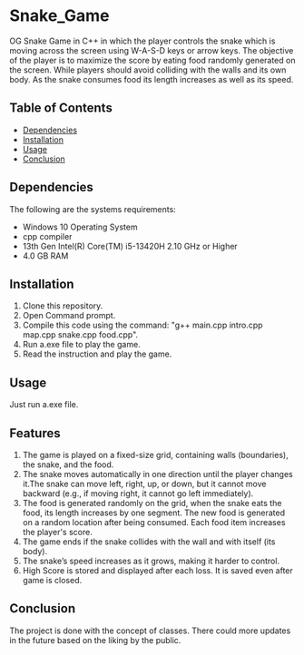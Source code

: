 # Snake_Game
OG Snake Game in C++ in which the player controls the snake which is moving across the screen using W-A-S-D keys or arrow keys. The objective of the player is to maximize the score by eating food randomly generated on the screen. While players should avoid colliding with the walls and its own body. As the snake consumes food its length increases as well as its speed.

## Table of Contents
- [Dependencies](#dependencies)
- [Installation](#installation)
- [Usage](#usage)
- [Conclusion](#conclusion)

## Dependencies
The following are the systems requirements:
- Windows 10 Operating System
- cpp compiler
- 13th Gen Intel(R) Core(TM) i5-13420H   2.10 GHz or Higher
- 4.0 GB RAM

## Installation
1) Clone this repository.
2) Open Command prompt.
3) Compile this code using the command: "g++ main.cpp intro.cpp map.cpp snake.cpp food.cpp".
4) Run a.exe file to play the game.
5) Read the instruction and play the game.

## Usage
Just run a.exe file.

## Features 
1) The game is played on a fixed-size grid, containing walls (boundaries), the snake, and the food.
2) The snake moves automatically in one direction until the player changes it.The snake can move left, right, up, or down, but it cannot move backward (e.g., if moving right, it cannot go left immediately).
3) The food is generated randomly on the grid, when the snake eats the food, its length increases by one segment. The new food is generated on a random location after being consumed. Each food item increases the player's score.
4) The game ends if the snake collides with the wall and with itself (its body).
5) The snake’s speed increases as it grows, making it harder to control.
6) High Score is stored and displayed after each loss. It is saved even after game is closed.


## Conclusion
The project is done with the concept of classes. There could more updates in the future based on the liking by the public.
